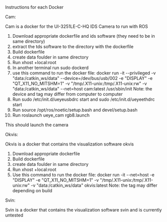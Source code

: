 Instructions for each Docker

Cam:

Cam is a docker for the UI-3251LE-C-HQ IDS Camera to run with ROS

1. Download appropriate dockerfile and ids software (they need to be in same directory)
2. extract the tds software to the directory with the dockerfile
3. Build dockerfile
4. create data foulder in same directory
5. Run xhost +local:root
4. In another terminal run sudo dockerd
6. use this command to run the docker file: docker run -it --privileged -v "data:/catkin_ws/data" --device=/dev/bus/usb/002 -e "DISPLAY" -e "QT_X11_NO_MITSHM=1" -v "/tmp/.X11-unix:/tmp/.X11-unix:rw" -v "data:/catkin_ws/data" --net=host cam:latest /usr/sbin/init
   Note: the device and tag may differ from computer to computer
7. Run sudo /etc/init.d/ueyeusbdrc start and sudo /etc/init.d/ueyeethdrc start
8. Run source /opt/ros/noetic/setup.bash and devel/setup.bash
9. Run roslaunch ueye_cam rgb8.launch

This should launch the camera 


Okvis:

Okvis is a docker that contains the visualization software okvis

1. Download appropriate dockerfile
2. Build dockerfile
3. create data foulder in same directory
4. Run xhost +local:root
5. Use this command to run the docker file: docker run -it --net=host -e "DISPLAY" -e "QT_X11_NO_MITSHM=1" -v "/tmp/.X11-unix:/tmp/.X11-unix:rw" -v "data:/catkin_ws/data" okvis:latest
   Note: the tag may differ depending on build

Svin:

Svin is a docker that contains the visualization software svin and is currently untested
